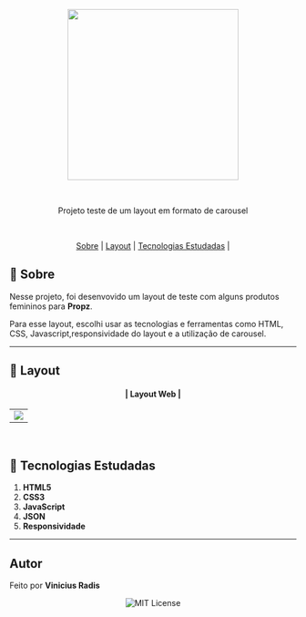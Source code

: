 <p align="center"> <img src="https://d27i7n2isjbnbi.cloudfront.net/careers/photos/171238/normal_photo_1590607199.png" width="300"> </p>



<br>
     

<p align="center">Projeto teste de um layout em formato de carousel </p>
<br>

<p align="center">
  <a href="#small_blue_diamond-sobre">Sobre</a> |
  <a href="#small_blue_diamond-layout">Layout</a> |
  <a href="#small_blue_diamond-tecnologias-estudadas">Tecnologias Estudadas</a> |  
  </p>

  
## 	:small_blue_diamond: **Sobre**

Nesse projeto, foi desenvovido um layout de teste com alguns produtos femininos para   **Propz**.

Para  esse layout, escolhi usar as tecnologias e ferramentas como HTML, CSS, Javascript,responsividade do layout e a utilização de carousel. 


---

## :small_blue_diamond: **Layout**


 #### <p align="center">| Layout Web |</p>

<table align="center">
   <tr>
    <td valign="top"><img src="https://media.giphy.com/media/v1.Y2lkPTc5MGI3NjExNjY5YWE1Y2NjNDU1ZWUwYTZiZGE5MjQwOWU5ZGQ4OWU2OTE3ZGZlOCZlcD12MV9pbnRlcm5hbF9naWZzX2dpZklkJmN0PWc/7BFbZZfQvpenCSncZX/giphy.gif"
"
"> </td>
    
   </tr>
 </table>
 <br>
 
 



## :small_blue_diamond: **Tecnologias Estudadas**

1. **HTML5**
2. **CSS3**
3. **JavaScript**
4. **JSON**
5. **Responsividade**
   
---

## **Autor**

  
 Feito por <b>Vinicius Radis</b></a>  <a href="https://github.com/Viniradis"> </a>





<p align="center"> <img alt="MIT License" src="https://img.shields.io/badge/license-MIT-green"> </p>
